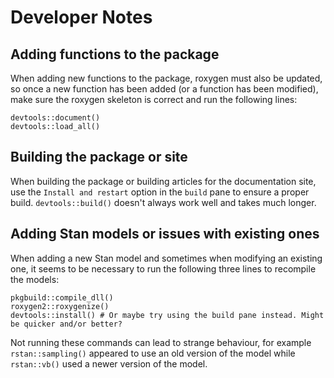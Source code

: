 # Developer Notes

## Adding functions to the package

When adding new functions to the package, roxygen must also be updated, so once a new function has been added (or a function has been modified), make sure the roxygen skeleton is correct and run the following lines:
```
devtools::document()
devtools::load_all()
```

## Building the package or site

When building the package or building articles for the documentation site, use the `Install and restart` option in the `build` pane to ensure a proper build. `devtools::build()` doesn't always work well and takes much longer.

## Adding Stan models or issues with existing ones

When adding a new Stan model and sometimes when modifying an existing one, it seems to be necessary to run the following three lines to recompile the models:
```
pkgbuild::compile_dll()
roxygen2::roxygenize()
devtools::install() # Or maybe try using the build pane instead. Might be quicker and/or better?
```

Not running these commands can lead to strange behaviour, for example `rstan::sampling()` appeared to use an old version of the model while `rstan::vb()` used a newer version of the model.
